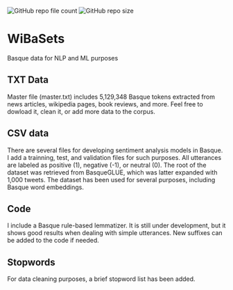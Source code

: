 ![GitHub repo file count](https://img.shields.io/github/directory-file-count/IParraMartin/BasqueNews-Dataset)
![GitHub repo size](https://img.shields.io/github/repo-size/IParraMartin/BasqueNews-Dataset?color=red)

# WiBaSets
Basque data for NLP and ML purposes

TXT Data
-----------
Master file (master.txt) includes 5,129,348 Basque tokens extracted from news articles, wikipedia pages, book reviews, and more. Feel free to dowload it, clean it, or add more data to the corpus. 

CSV data
-----------
There are several files for developing sentiment analysis models in Basque. I add a trainning, test, and validation files for such purposes. All utterances are labeled as positive (1), negative (-1), or neutral (0). The root of the dataset was retrieved from BasqueGLUE, which was latter expanded with 1,000 tweets. The dataset has been used for several purposes, including Basque word embeddings.

Code
-----------
I include a Basque rule-based lemmatizer. It is still under development, but it shows good results when dealing with simple utterances. New suffixes can be added to the code if needed.

Stopwords
-----------
For data cleaning purposes, a brief stopword list has been added.
